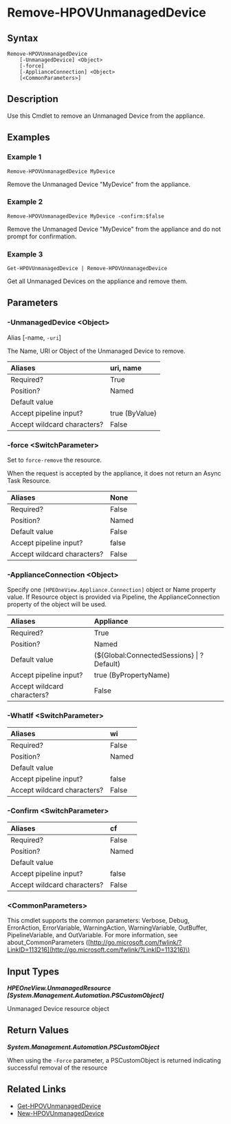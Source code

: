 ﻿---
description: Remove an Unmanaged Device.
---

# Remove-HPOVUnmanagedDevice

## Syntax

```text
Remove-HPOVUnmanagedDevice
    [-UnmanagedDevice] <Object>
    [-force]
    [-ApplianceConnection] <Object>
    [<CommonParameters>]
```

## Description

Use this Cmdlet to remove an Unmanaged Device from the appliance.

## Examples

###  Example 1 

```text
Remove-HPOVUnmanagedDevice MyDevice
```

Remove the Unmanaged Device "MyDevice" from the appliance.

###  Example 2 

```text
Remove-HPOVUnmanagedDevice MyDevice -confirm:$false
```

Remove the Unmanaged Device "MyDevice" from the appliance and do not prompt for confirmation.

###  Example 3 

```text
Get-HPOVUnmanagedDevice | Remove-HPOVUnmanagedDevice
```

Get all Unmanaged Devices on the appliance and remove them.

## Parameters

### -UnmanagedDevice &lt;Object&gt;

Alias [-name, `-uri`]

The Name, URI or Object of the Unmanaged Device to remove.

| Aliases | uri, name |
| :--- | :--- |
| Required? | True |
| Position? | Named |
| Default value |  |
| Accept pipeline input? | true (ByValue) |
| Accept wildcard characters? | False |

### -force &lt;SwitchParameter&gt;

Set to `force-remove` the resource.

When the request is accepted by the appliance, it does not return an Async Task Resource.

| Aliases | None |
| :--- | :--- |
| Required? | False |
| Position? | Named |
| Default value | False |
| Accept pipeline input? | false |
| Accept wildcard characters? | False |

### -ApplianceConnection &lt;Object&gt;

Specify one `[HPEOneView.Appliance.Connection]` object or Name property value. If Resource object is provided via Pipeline, the ApplianceConnection property of the object will be used.

| Aliases | Appliance |
| :--- | :--- |
| Required? | True |
| Position? | Named |
| Default value | (${Global:ConnectedSessions} &vert; ? Default) |
| Accept pipeline input? | true (ByPropertyName) |
| Accept wildcard characters? | False |

### -WhatIf &lt;SwitchParameter&gt;



| Aliases | wi |
| :--- | :--- |
| Required? | False |
| Position? | Named |
| Default value |  |
| Accept pipeline input? | false |
| Accept wildcard characters? | False |

### -Confirm &lt;SwitchParameter&gt;



| Aliases | cf |
| :--- | :--- |
| Required? | False |
| Position? | Named |
| Default value |  |
| Accept pipeline input? | false |
| Accept wildcard characters? | False |

### &lt;CommonParameters&gt;

This cmdlet supports the common parameters: Verbose, Debug, ErrorAction, ErrorVariable, WarningAction, WarningVariable, OutBuffer, PipelineVariable, and OutVariable. For more information, see about\_CommonParameters \([http://go.microsoft.com/fwlink/?LinkID=113216](http://go.microsoft.com/fwlink/?LinkID=113216)\)

## Input Types

_**HPEOneView.UnmanagedResource [System.Management.Automation.PSCustomObject]**_

Unmanaged Device resource object

## Return Values

_**System.Management.Automation.PSCustomObject**_

When using the `-Force` parameter, a PSCustomObject is returned indicating successful removal of the resource

## Related Links

* [Get-HPOVUnmanagedDevice](get-hpovunmanageddevice.md)
* [New-HPOVUnmanagedDevice](new-hpovunmanageddevice.md)
